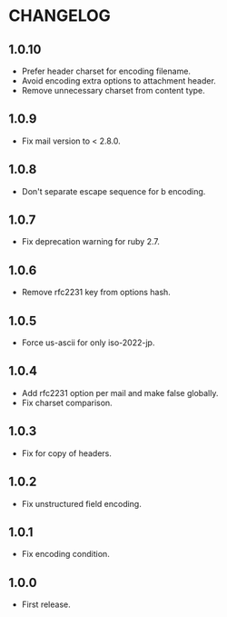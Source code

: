 # CHANGELOG

## 1.0.10

* Prefer header charset for encoding filename.
* Avoid encoding extra options to attachment header.
* Remove unnecessary charset from content type.

## 1.0.9

* Fix mail version to < 2.8.0.

## 1.0.8

* Don't separate escape sequence for b encoding.

## 1.0.7

* Fix deprecation warning for ruby 2.7.

## 1.0.6

* Remove rfc2231 key from options hash.

## 1.0.5

* Force us-ascii for only iso-2022-jp.

## 1.0.4

* Add rfc2231 option per mail and make false globally.
* Fix charset comparison.

## 1.0.3

* Fix for copy of headers.

## 1.0.2

* Fix unstructured field encoding.

## 1.0.1

* Fix encoding condition.

## 1.0.0

* First release.
